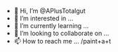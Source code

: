 - 👋 Hi, I’m @APlusTotalgut
- 👀 I’m interested in ...
- 🌱 I’m currently learning ...
- 💞️ I’m looking to collaborate on ...
- 📫 How to reach me ...
/paint+a+t


<!---
APlusTotalgut/APlusTotalgut is a ✨ special ✨ repository because its `README.md` (this file) appears on your GitHub profile.
You can click the Preview link to take a look at your changes.
--->
